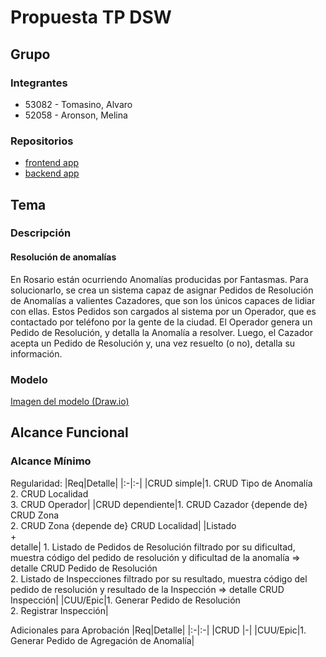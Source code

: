# Propuesta TP DSW

## Grupo

### Integrantes

- 53082 - Tomasino, Alvaro
- 52058 - Aronson, Melina

### Repositorios

- [frontend app](http://hyperlinkToGihubOrGitlab)
- [backend app](http://hyperlinkToGihubOrGitlab)

## Tema

### Descripción

#### Resolución de anomalías

En Rosario están ocurriendo Anomalías producidas por Fantasmas. Para solucionarlo, se crea un sistema capaz de asignar Pedidos de Resolución de Anomalías a valientes Cazadores, que son los únicos capaces de lidiar con ellas. Estos Pedidos son cargados al sistema por un Operador, que es contactado por teléfono por la gente de la ciudad. El Operador genera un Pedido de Resolución, y detalla la Anomalía a resolver. Luego, el Cazador acepta un Pedido de Resolución y, una vez resuelto (o no), detalla su información.

### Modelo

[Imagen del modelo (Draw.io)](https://app.diagrams.net#G1-IVL3tP7jw7QF192Rc02GROQfhCnMEic)

## Alcance Funcional

### Alcance Mínimo

Regularidad:
|Req|Detalle|
|:-|:-|
|CRUD simple|1. CRUD Tipo de Anomalía<br>2. CRUD Localidad<br>3. CRUD Operador|
|CRUD dependiente|1. CRUD Cazador {depende de} CRUD Zona<br>2. CRUD Zona {depende de} CRUD Localidad|
|Listado<br>+<br>detalle| 1. Listado de Pedidos de Resolución filtrado por su dificultad, muestra código del pedido de resolución y dificultad de la anomalía => detalle CRUD Pedido de Resolución<br> 2. Listado de Inspecciones filtrado por su resultado, muestra código del pedido de resolución y resultado de la Inspección => detalle CRUD Inspección|
|CUU/Epic|1. Generar Pedido de Resolución<br>2. Registrar Inspección|

Adicionales para Aprobación
|Req|Detalle|
|:-|:-|
|CRUD |-|
|CUU/Epic|1. Generar Pedido de Agregación de Anomalía|

